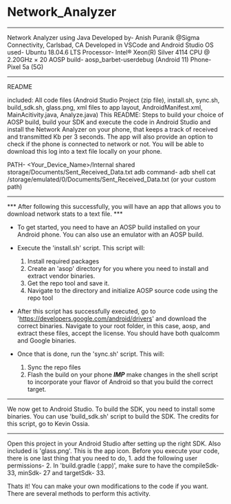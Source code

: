 # Network_Analyzer
*******************************************************************
Network Analyzer using Java
Developed by- Anish Puranik @Sigma Connectivity, Carlsbad, CA
Developed in VSCode and Android Studio
OS used- Ubuntu 18.04.6 LTS
	 Processor- Intel® Xeon(R) Silver 4114 CPU @ 2.20GHz × 20
AOSP build- aosp_barbet-userdebug (Android 11)
Phone- Pixel 5a (5G)
*******************************************************************

README

included: 
All code files (Android Studio Project (zip file), install.sh, sync.sh, build_sdk.sh, glass.png, xml files to app layout, AndroidManifest.xml, MainAcitivity.java, Analyze.java) 
This README:
Steps to build your choice of AOSP build, build your SDK and execute the code in Android Studio and install the Network Analyzer on your phone, that keeps a track of received and transmitted Kb per 3 seconds. The app will also provide an option to check if the phone is connected to network or not. You will be able to download this log into a text file locally on your phone. 

PATH- <Your_Device_Name>/Internal shared storage/Documents/Sent_Received_Data.txt
adb command- adb shell cat /storage/emulated/0/Documents/Sent_Received_Data.txt (or your custom path)
___________________________________________________________________________________________________________________________________________________________________________________________________________

*** After following this successfully, you will have an app that allows you to download network stats to a text file. ***

- To get started, you need to have an AOSP build installed on your Android phone. You can also use an emulator with an AOSP build.

- Execute the 'install.sh' script. This script will:
 	1. Install required packages
	2. Create an 'asop' directory for you where you need to install and extract vendor binaries.
	3. Get the repo tool and save it.
	4. Navigate to the directory and initialize AOSP source code using the repo tool

- After this script has successfully executed, go to 'https://developers.google.com/android/drivers' and download the correct binaries. Navigate to your root folder, in this case, aosp, and extract these files, accept the license. You should have both qualcomm and Google binaries.

- Once that is done, run the 'sync.sh' script. This will:
	1. Sync the repo files
	2. Flash the build on your phone
	***IMP*** make changes in the shell script to incorporate your flavor of Android so that you 		build the correct target.
__________________________________________________________________________________________________________________________________________________________________________________________________________

We now get to Android Studio. To build the SDK, you need to install some binaries. You can use 'build_sdk.sh' script to build the SDK. The credits for this script, go to Kevin Ossia.
__________________________________________________________________________________________________________________________________________________________________________________________________________

Open this project in your Android Studio after setting up the right SDK. Also included is 'glass.png'. This is the app icon. 
Before you execute your code, there is one last thing that you need to do,
	1. add the following user permissions-
 		<uses-permission android:name="android.permission.ACCESS_NETWORK_STATE" />
   		<uses-permission android:name="android.permission.READ_EXTERNAL_STORAGE" />
    		<uses-permission android:name="android.permission.WRITE_EXTERNAL_STORAGE" />
      2. In 'build.gradle (:app)', make sure to have the compileSdk-33, minSdk- 27 and targetSdk- 33.
      
Thats it! You can make your own modifications to the code if you want. There are several methods to perform this activity.




